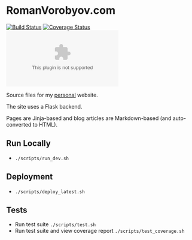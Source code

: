 # RomanVorobyov.com

[![Build Status](https://travis-ci.org/ravoro/romanvorobyov.com.svg?branch=master)](https://travis-ci.org/ravoro/romanvorobyov.com)
[![Coverage Status](https://coveralls.io/repos/github/ravoro/romanvorobyov.com/badge.svg?branch=master)](https://coveralls.io/github/ravoro/romanvorobyov.com?branch=master)
[![BCH compliance](https://bettercodehub.com/edge/badge/ravoro/romanvorobyov.com?branch=master)](https://bettercodehub.com/)

Source files for my [personal](http://romanvorobyov.com) website.

The site uses a Flask backend.

Pages are Jinja-based and blog articles are Markdown-based (and auto-converted to HTML).

## Run Locally
- `./scripts/run_dev.sh`

## Deployment
- `./scripts/deploy_latest.sh`

## Tests
- Run test suite `./scripts/test.sh`
- Run test suite and view coverage report `./scripts/test_coverage.sh`
